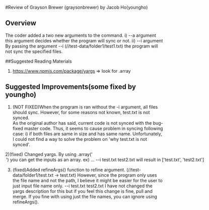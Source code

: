 #Review of Grayson Brewer (graysonbrewer) by Jacob Ho(youngho)

## Overview
The coder added a two new arguments to the command.
i) --a argument 
	this argument decides whether the program will sync or not.
ii) --i argument
	By passing the argument --i <filename>(//test-data/folder1/test1.txt) the program will not sync the specified files.

##Suggested Reading Materials

1) https://www.npmjs.com/package/yargs => look for .array

## Suggested Improvements(some fixed by youngho)
1) (NOT FIXED)When the program is ran without the -i argument, all files should sync. However, for some reasons not known, test.txt is not synced.  
   As the original author has said, current code is not synced with the bug-fixed master code. Thus, it seems to cause problem in syncing following case:
   i) if both files are same in size and has same name.
   Unfortunately, I could not find a way to solve the problem on 'why test.txt is not synced'.

2)(fixed) Changed yargs. By using .array('<option name>') you can get the inputs as an array.
	ex) ... --i test.txt test2.txt  will result in ['test.txt', 'test2.txt']

3) (fixed)Added refineArgs() function to refine argument. (//test-data/folder1/test.txt -> test.txt)
   However, since the program only uses the file name and not the path, I believe it might be easier for the user to just input file name only.
   --i test.txt test2.txt
   I have not changed the yargs description for this but if you feel this change is fine, pull and merge. 
   If you fine with using just the file names, you can ignore using refineArgs().
